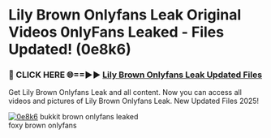 # Lily Brown Onlyfans Leak Original Videos 0nlyFans Leaked - Files Updated! (0e8k6)

<h3>🔴 CLICK HERE 🌐==►► <a href="https://tinyurl.com/2jnfzry5" rel="nofollow">Lily Brown Onlyfans Leak Updated Files</a></h3>

Get Lily Brown Onlyfans Leak and all content. Now you can access all videos and pictures of Lily Brown Onlyfans Leak. New Updated Files 2025!

[![0e8k6](https://i.imgur.com/GyGTBgg.gif)](https://tinyurl.com/2jnfzry5)
bukkit brown onlyfans leaked<br>
foxy brown onlyfans